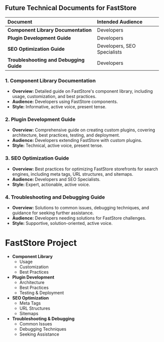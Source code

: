## **Future Technical Documents for FastStore**

| **Document**                          | **Intended Audience**          |
|:-------------------------------------|:------------------------------|
| **Component Library Documentation**  | Developers                    |
| **Plugin Development Guide**         | Developers                    |
| **SEO Optimization Guide**           | Developers, SEO Specialists   |
| **Troubleshooting and Debugging Guide** | Developers                  |
 

### **1. Component Library Documentation**
- **Overview:** Detailed guide on FastStore's component library, including usage, customization, and best practices.
- **Audience:** Developers using FastStore components.
- **Style:** Informative, active voice, present tense.

### **2. Plugin Development Guide**
- **Overview:** Comprehensive guide on creating custom plugins, covering architecture, best practices, testing, and deployment.
- **Audience:** Developers extending FastStore with custom plugins.
- **Style:** Technical, active voice, present tense.

### **3. SEO Optimization Guide**
- **Overview:** Best practices for optimizing FastStore storefronts for search engines, including meta tags, URL structures, and sitemaps.
- **Audience:** Developers and SEO Specialists.
- **Style:** Expert, actionable, active voice.

### **4. Troubleshooting and Debugging Guide**
- **Overview:** Solutions to common issues, debugging techniques, and guidance for seeking further assistance.
- **Audience:** Developers needing solutions for FastStore challenges.
- **Style:** Supportive, solution-oriented, active voice.

# FastStore Project
- **Component Library**
  - Usage
  - Customization
  - Best Practices
- **Plugin Development**
  - Architecture
  - Best Practices
  - Testing & Deployment
- **SEO Optimization**
  - Meta Tags
  - URL Structures
  - Sitemaps
- **Troubleshooting & Debugging**
  - Common Issues
  - Debugging Techniques
  - Seeking Assistance